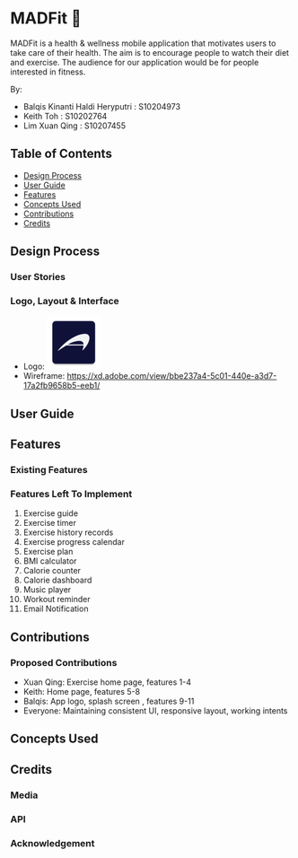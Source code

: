 # MADFit :muscle:

MADFit is a health & wellness mobile application that motivates users to take care of their health.  The aim is to encourage people to watch their diet and exercise. The audience for our application would be for people interested in fitness.

By:
* Balqis Kinanti Haldi Heryputri : S10204973
* Keith Toh : S10202764
* Lim Xuan Qing : S10207455

## Table of Contents
* [Design Process](https://github.com/Balqiskinanti/MADFit#design-process)
* [User Guide](https://github.com/Balqiskinanti/MADFit#user-guide)
* [Features](https://github.com/Balqiskinanti/MADFit#features)
* [Concepts Used](https://github.com/Balqiskinanti/MADFit#concepts-used)
* [Contributions](https://github.com/Balqiskinanti/MADFit#contributions)
* [Credits](https://github.com/Balqiskinanti/MADFit#credits)

## Design Process
### User Stories

### Logo, Layout & Interface
* Logo: ![MADFit Logo](https://github.com/Balqiskinanti/MADFit/blob/main/app/src/main/res/mipmap-xhdpi/ic_launcher.png)
* Wireframe: https://xd.adobe.com/view/bbe237a4-5c01-440e-a3d7-17a2fb9658b5-eeb1/

## User Guide

## Features
### Existing Features

### Features Left To Implement
1.  Exercise guide
2.  Exercise timer
3.  Exercise history records
4.  Exercise progress calendar
5.  Exercise plan
6.  BMI calculator
7.  Calorie counter
8.  Calorie dashboard
9.  Music player
10.  Workout reminder
11. Email Notification

## Contributions
### Proposed Contributions
* Xuan Qing: Exercise home page, features 1-4
* Keith: Home page, features 5-8
* Balqis: App logo, splash screen , features 9-11
* Everyone: Maintaining consistent UI, responsive layout, working intents

## Concepts Used

## Credits
### Media
### API
### Acknowledgement
